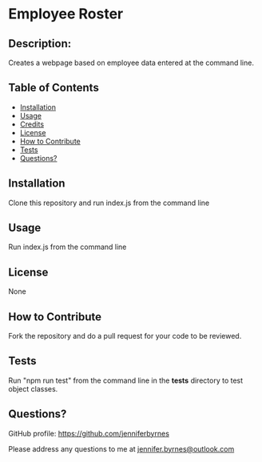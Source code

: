 
# Employee Roster


## Description:

Creates a webpage based on employee data entered at the command line.

## Table of Contents

- [Installation](#installation)
- [Usage](#usage)
- [Credits](#credits)
- [License](#license)
- [How to Contribute](#How-to-Contribute)
- [Tests](#Tests)
- [Questions?](#Questions)

## Installation

Clone this repository and run index.js from the command line

## Usage

Run index.js from the command line

## License

None

## How to Contribute

Fork the repository and do a pull request for your code to be reviewed.

## Tests

Run "npm run test" from the command line in the __tests__ directory to test object classes.

## Questions?

GitHub profile: https://github.com/jenniferbyrnes

Please address any questions to me at jennifer.byrnes@outlook.com
  
  